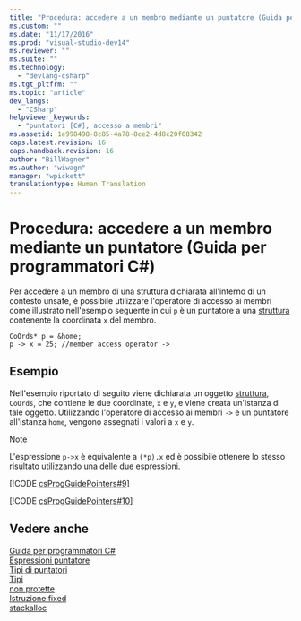 ```yaml
---
title: "Procedura: accedere a un membro mediante un puntatore (Guida per programmatori C#) | Microsoft Docs"
ms.custom: ""
ms.date: "11/17/2016"
ms.prod: "visual-studio-dev14"
ms.reviewer: ""
ms.suite: ""
ms.technology: 
  - "devlang-csharp"
ms.tgt_pltfrm: ""
ms.topic: "article"
dev_langs: 
  - "CSharp"
helpviewer_keywords: 
  - "puntatori [C#], accesso a membri"
ms.assetid: 1e998498-8c85-4a78-8ce2-4d8c20f08342
caps.latest.revision: 16
caps.handback.revision: 16
author: "BillWagner"
ms.author: "wiwagn"
manager: "wpickett"
translationtype: Human Translation
---
```

# Procedura: accedere a un membro mediante un puntatore (Guida per programmatori C#)
Per accedere a un membro di una struttura dichiarata all'interno di un contesto unsafe, è possibile utilizzare l'operatore di accesso ai membri come illustrato nell'esempio seguente in cui `p` è un puntatore a una [struttura](../../../csharp/language-reference/keywords/struct.md) contenente la coordinata `x` del membro.  
  
```  
CoOrds* p = &home;  
p -> x = 25; //member access operator ->  
```  
  
## Esempio  
 Nell'esempio riportato di seguito viene dichiarata un oggetto [struttura](../../../csharp/language-reference/keywords/struct.md), `CoOrds`, che contiene le due coordinate, `x` e `y`, e viene creata un'istanza di tale oggetto.  Utilizzando l'operatore di accesso ai membri `->` e un puntatore all'istanza `home`, vengono assegnati i valori a `x` e `y`.  
  
> [!NOTE]
>  L'espressione `p->x` è equivalente a `(*p).x` ed è possibile ottenere lo stesso risultato utilizzando una delle due espressioni.  
  
 [!CODE [csProgGuidePointers#9](../CodeSnippet/VS_Snippets_VBCSharp/csProgGuidePointers#9)]  
  
 [!CODE [csProgGuidePointers#10](../CodeSnippet/VS_Snippets_VBCSharp/csProgGuidePointers#10)]  
  
## Vedere anche  
 [Guida per programmatori C\#](../../../csharp/programming-guide/index.md)   
 [Espressioni puntatore](../../../csharp/programming-guide/unsafe-code-pointers/pointer-expressions.md)   
 [Tipi di puntatori](../../../csharp/programming-guide/unsafe-code-pointers/pointer-types.md)   
 [Tipi](../../../csharp/language-reference/keywords/types.md)   
 [non protette](../../../csharp/language-reference/keywords/unsafe.md)   
 [Istruzione fixed](../../../csharp/language-reference/keywords/fixed-statement.md)   
 [stackalloc](../../../csharp/language-reference/keywords/stackalloc.md)